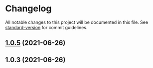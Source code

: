 # Changelog

All notable changes to this project will be documented in this file. See [standard-version](https://github.com/conventional-changelog/standard-version) for commit guidelines.

## [1.0.5](https://github.com/KINGSABRI/chkdfront/compare/v1.0.3...v1.0.5) (2021-06-26)



## 1.0.3 (2021-06-26)

